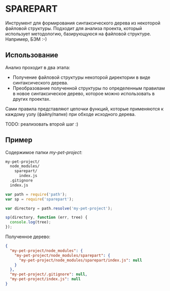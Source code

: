 # SPAREPART

Инструмент для формирования синтаксического дерева из некоторой файловой структуры. Подходит для анализа проекта, который использует методологию, базирующуюся на файловой структуре. Например, БЭМ :-)

## Использование

Анализ проходит в два этапа:
- Получение файловой структуры некоторой директории в виде синтаксического дерева.
- Преобразование полученной структуры по определенным правилам в новое синтаксическое дерево, которое можно использовать в других проектах.

Сами правила представляют цепочки функций, которые применяются к каждому узлу (файлу/папке) при обходе исходного дерева.

TODO: реализовать второй шаг :)

## Пример

Содержимое папки *my-pet-project*:

```bash
my-pet-project/
  node_modules/
    sparepart/
      index.js
  .gitignore
  index.js
```

```javascript
var path = require('path');
var sp = require('sparepart');

var directory = path.resolve('my-pet-project');

sp(directory, function (err, tree) {
  console.log(tree);
});
```

Полученное дерево:

```json
{
  "my-pet-project/node_modules": {
    "my-pet-project/node_modules/sparepart": {
      "my-pet-project/node_modules/sparepart/index.js": null
    }
  },
  "my-pet-project/.gitignore": null,
  "my-pet-project/index.js": null
}
```
